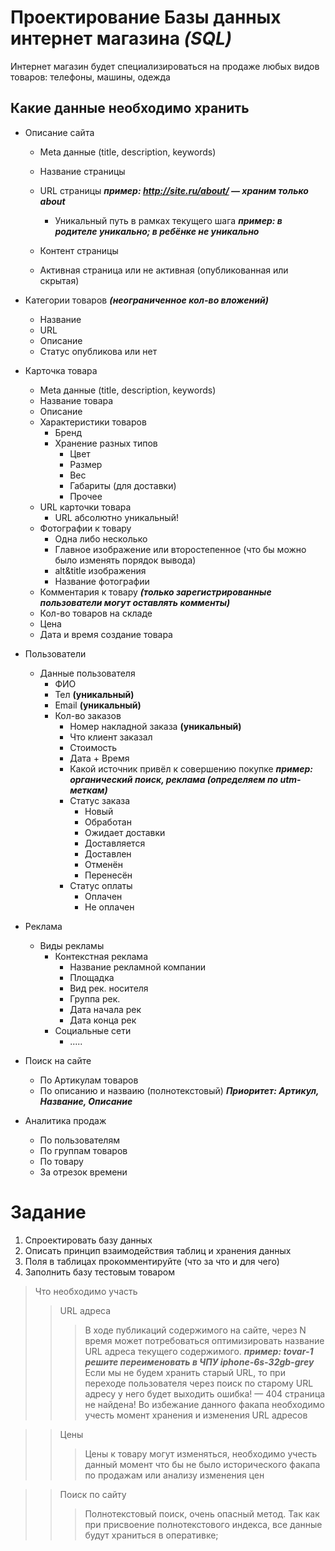 Проектирование Базы данных интернет магазина ***(SQL)***
=================

Интернет магазин будет специализироваться на продаже любых видов товаров: телефоны, машины, одежда

Какие данные необходимо хранить
-----------------------

* Описание сайта
	* Meta данные (title, description, keywords)
	* Название страницы
	* URL страницы ***пример: http://site.ru/about/  — храним только about***
		* Уникальный путь в рамках текущего шага ***пример: в родителе уникально; в ребёнке не уникально***

	* Контент страницы
	* Активная страница или не активная (опубликованная или скрытая)

* Категории товаров ***(неограниченное кол-во вложений)***
	* Название
	* URL
	* Описание
	* Статус опубликова или нет

* Карточка товара
	* Meta данные (title, description, keywords)
	* Название товара
	* Описание
	* Характеристики товаров
		* Бренд
		* Хранение разных типов
			* Цвет
			* Размер
			* Вес
			* Габариты (для доставки)
			* Прочее
	* URL карточки товара
		* URL абсолютно уникальный! 
	* Фотографии к товару
		* Одна либо несколько
		* Главное изображение или второстепенное (что бы можно было изменять порядок вывода)
		* alt&title изображения
		* Название фотографии
	* Комментария к товару ***(только зарегистрированные пользователи могут оставлять комменты)***
	* Кол-во товаров на складе 
	* Цена
	* Дата и время создание товара

* Пользователи
	* Данные пользователя
		* ФИО
		* Тел **(уникальный)**
		* Email **(уникальный)**
		* Кол-во заказов
			* Номер накладной заказа **(уникальный)**
			* Что клиент заказал
			* Стоимость
			* Дата + Время
			* Какой источник привёл к совершению покупке ***пример: органический поиск, реклама (определяем по utm-меткам)***
			* Статус заказа 
				* Новый
				* Обработан
				* Ожидает доставки
				* Доставляется
				* Доставлен
				* Отменён
				* Перенесён
			* Статус оплаты
				* Оплачен 
				* Не оплачен

* Реклама
	* Виды рекламы
		* Контекстная реклама
			* Название рекламной компании
			* Площадка 
			* Вид рек. носителя
			* Группа рек. 
			* Дата начала рек
			* Дата конца рек
		* Социальные сети
			* .....

* Поиск на сайте
	* По Артикулам товаров
	* По описанию и назваию (полнотекстовый) ***Приоритет: Артикул, Название, Описание***

* Аналитика продаж
	* По пользователям
	* По группам товаров
	* По товару
	* За отрезок времени


Задание
========
1. Спроектировать базу данных
2. Описать принцип взаимодействия таблиц и хранения данных
3. Поля в таблицах прокомментируйте (что за что и для чего)
4. Заполнить базу тестовым товаром


> Что необходимо участь
> > URL адреса
> > > В ходе публикаций содержимого на сайте, через N время может потребоваться оптимизировать название URL адреса текущего содержимого. ***пример: tovar-1 решите переименовать в ЧПУ iphone-6s-32gb-grey*** Если мы не будем хранить старый URL, то при переходе пользователя через поиск по старому URL адресу у него будет выходить ошибка! — 404 страница не найдена! Во избежание данного факапа необходимо учесть момент хранения и изменения URL адресов

> > Цены
> > > Цены к товару могут изменяться, необходимо учесть данный момент что бы не было исторического факапа по продажам или анализу изменения цен

> > Поиск по сайту
> > > Полнотекстовый поиск, очень опасный метод. Так как при присвоение полнотекстового индекса, все данные будут храниться в оперативке;






